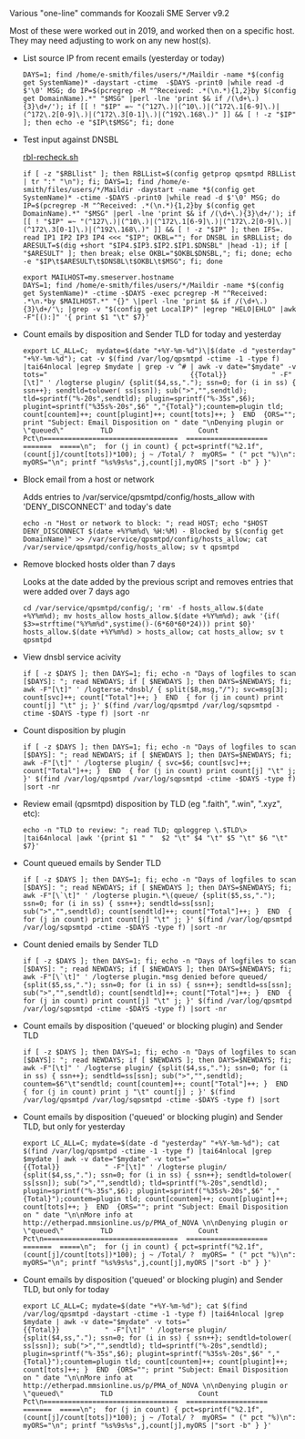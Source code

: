 Various "one-line" commands for Koozali SME Server v9.2

Most of these were worked out in 2019, and worked then on a specific host.  They may need adjusting to work on any new host(s).

* List source IP from recent emails (yesterday or today)

  ```
  DAYS=1; find /home/e-smith/files/users/*/Maildir -name *$(config get SystemName)* -daystart -ctime  -$DAYS -print0 |while read -d $'\0' MSG; do IP=$(pcregrep -M "^Received: .*(\n.*){1,2}by $(config get DomainName).*" "$MSG" |perl -lne 'print $& if /(\d+\.){3}\d+/'); if [[ ! "$IP" =~ "(^127\.)|(^10\.)|(^172\.1[6-9]\.)|(^172\.2[0-9]\.)|(^172\.3[0-1]\.)|(^192\.168\.)" ]] && [ ! -z "$IP" ]; then echo -e "$IP\t$MSG"; fi; done
  ```

* Test input against DNSBL

  [rbl-recheck.sh](https://bugs.contribs.org/show_bug.cgi?id=9110)

  ```
  if [ -z "$RBLlist" ]; then RBLList=$(config getprop qpsmtpd RBLList | tr ":" "\n"); fi; DAYS=1; find /home/e-smith/files/users/*/Maildir -daystart -name *$(config get SystemName)* -ctime -$DAYS -print0 |while read -d $'\0' MSG; do IP=$(pcregrep -M "^Received: .*(\n.*){1,2}by $(config get DomainName).*" "$MSG" |perl -lne 'print $& if /(\d+\.){3}\d+/'); if [[ ! "$IP" =~ "(^127\.)|(^10\.)|(^172\.1[6-9]\.)|(^172\.2[0-9]\.)|(^172\.3[0-1]\.)|(^192\.168\.)" ]] && [ ! -z "$IP" ]; then IFS=. read IP1 IP2 IP3 IP4 <<< "$IP"; OKBL=""; for DNSBL in $RBLList; do ARESULT=$(dig +short "$IP4.$IP3.$IP2.$IP1.$DNSBL" |head -1); if [ "$ARESULT" ]; then break; else OKBL="$OKBL$DNSBL,"; fi; done; echo -e "$IP\t$ARESULT\t$DNSBL\t$OKBL\t$MSG"; fi; done
  ```

  ```
  export MAILHOST=my.smeserver.hostname
  DAYS=1; find /home/e-smith/files/users/*/Maildir -name *$(config get SystemName)* -ctime -$DAYS -exec pcregrep -M "^Received: .*\n.*by $MAILHOST.*" "{}" \|perl -lne 'print $& if /(\d+\.){3}\d+/'\; |grep -v "$(config get LocalIP)" |egrep "HELO|EHLO" |awk -F"[():]" '{ print $1 "\t" $7}'
  ```

* Count emails by disposition and Sender TLD for today and yesterday

  ```
  export LC_ALL=C;  mydate=$(date "+%Y-%m-%d")\|$(date -d "yesterday" "+%Y-%m-%d"); cat -v $(find /var/log/qpsmtpd -ctime -1 -type f) |tai64nlocal |egrep $mydate | grep -v ^# | awk -v date="$mydate" -v tots="                                   {{Total}}           " -F"[\t]" ' /logterse plugin/ {split($4,ss,"."); ssn=0; for (i in ss) { ssn++}; sendtld=tolower( ss[ssn]); sub(">","",sendtld); tld=sprintf("%-20s",sendtld); plugin=sprintf("%-35s",$6); plugint=sprintf("%35s%-20s",$6" ","{Total}");countem=plugin tld; count[countem]++; count[plugint]++; count[tots]++; }  END  {ORS=""; print "Subject: Email Disposition on " date "\nDenying plugin or \"queued\"         TLD                     Count   Pct\n=================================  ====================  =======  =====\n";  for (j in count) { pct=sprintf("%2.1f",(count[j]/count[tots])*100); j ~ /Total/ ?  myORS= " (" pct "%)\n": myORS="\n"; printf "%s%9s%s",j,count[j],myORS |"sort -b" } }'
  ```

* Block email from a host or network

  Adds entries to /var/service/qpsmtpd/config/hosts_allow with 'DENY_DISCONNECT' and today's date

  ```
  echo -n "Host or network to block: "; read HOST; echo "$HOST DENY_DISCONNECT $(date +%Y%m%d\ %H:%M) - Blocked by $(config get DomainName)" >> /var/service/qpsmtpd/config/hosts_allow; cat /var/service/qpsmtpd/config/hosts_allow; sv t qpsmtpd
  ```

* Remove blocked hosts older than 7 days

  Looks at the date added by the previous script and removes entries that were added over 7 days ago

  ```
  cd /var/service/qpsmtpd/config/; 'rm' -f hosts_allow.$(date +%Y%m%d); mv hosts_allow hosts_allow.$(date +%Y%m%d); awk '{if( $3>=strftime("%Y%m%d",systime()-(6*60*60*24))) print $0}' hosts_allow.$(date +%Y%m%d) > hosts_allow; cat hosts_allow; sv t qpsmtpd
  ```
* View dnsbl service acivity

  ```
  if [ -z $DAYS ]; then DAYS=1; fi; echo -n "Days of logfiles to scan [$DAYS]: "; read NEWDAYS; if [ $NEWDAYS ]; then DAYS=$NEWDAYS; fi; awk -F"[\t]" ' /logterse.*dnsbl/ { split($8,msg,"/"); svc=msg[3]; count[svc]++; count["Total"]++; }  END  { for (j in count) print count[j] "\t" j; }' $(find /var/log/qpsmtpd /var/log/sqpsmtpd -ctime -$DAYS -type f) |sort -nr
  ```

* Count disposition by plugin

  ```
  if [ -z $DAYS ]; then DAYS=1; fi; echo -n "Days of logfiles to scan [$DAYS]: "; read NEWDAYS; if [ $NEWDAYS ]; then DAYS=$NEWDAYS; fi; awk -F"[\t]" ' /logterse plugin/ { svc=$6; count[svc]++; count["Total"]++; }  END  { for (j in count) print count[j] "\t" j; }' $(find /var/log/qpsmtpd /var/log/sqpsmtpd -ctime -$DAYS -type f) |sort -nr
  ```

* Review email (qpsmtpd) disposition by TLD (eg ".faith", ".win", ".xyz", etc):

  ```
  echo -n "TLD to review: "; read TLD; qploggrep \.$TLD\> |tai64nlocal |awk '{print $1 " "  $2 "\t" $4 "\t" $5 "\t" $6 "\t" $7}'
  ```

* Count queued emails by Sender TLD

  ```
  if [ -z $DAYS ]; then DAYS=1; fi; echo -n "Days of logfiles to scan [$DAYS]: "; read NEWDAYS; if [ $NEWDAYS ]; then DAYS=$NEWDAYS; fi; awk -F"[\`\t]" ' /logterse plugin.*\(queue/ {split($5,ss,"."); ssn=0; for (i in ss) { ssn++}; sendtld=ss[ssn]; sub(">","",sendtld); count[sendtld]++; count["Total"]++; }  END  { for (j in count) print count[j] "\t" j; }' $(find /var/log/qpsmtpd /var/log/sqpsmtpd -ctime -$DAYS -type f) |sort -nr
  ```

* Count denied emails by Sender TLD

  ```
  if [ -z $DAYS ]; then DAYS=1; fi; echo -n "Days of logfiles to scan [$DAYS]: "; read NEWDAYS; if [ $NEWDAYS ]; then DAYS=$NEWDAYS; fi; awk -F"[\`\t]" ' /logterse plugin.*msg denied before queued/ {split($5,ss,"."); ssn=0; for (i in ss) { ssn++}; sendtld=ss[ssn]; sub(">","",sendtld); count[sendtld]++; count["Total"]++; }  END  { for (j in count) print count[j] "\t" j; }' $(find /var/log/qpsmtpd /var/log/sqpsmtpd -ctime -$DAYS -type f) |sort -nr
  ```

* Count emails by disposition ('queued' or blocking plugin) and Sender TLD 

  ```
  if [ -z $DAYS ]; then DAYS=1; fi; echo -n "Days of logfiles to scan [$DAYS]: "; read NEWDAYS; if [ $NEWDAYS ]; then DAYS=$NEWDAYS; fi; awk -F"[\t]" ' /logterse plugin/ {split($4,ss,"."); ssn=0; for (i in ss) { ssn++}; sendtld=ss[ssn]; sub(">","",sendtld); countem=$6"\t"sendtld; count[countem]++; count["Total"]++; }  END  { for (j in count) print j "\t" count[j] ; }' $(find /var/log/qpsmtpd /var/log/sqpsmtpd -ctime -$DAYS -type f) |sort 
  ```

* Count emails by disposition ('queued' or blocking plugin) and Sender TLD, but only for yesterday

  ```
  export LC_ALL=C; mydate=$(date -d "yesterday" "+%Y-%m-%d"); cat $(find /var/log/qpsmtpd -ctime -1 -type f) |tai64nlocal |grep $mydate | awk -v date="$mydate" -v tots="                                   {{Total}}           " -F"[\t]" ' /logterse plugin/ {split($4,ss,"."); ssn=0; for (i in ss) { ssn++}; sendtld=tolower( ss[ssn]); sub(">","",sendtld); tld=sprintf("%-20s",sendtld); plugin=sprintf("%-35s",$6); plugint=sprintf("%35s%-20s",$6" ","{Total}");countem=plugin tld; count[countem]++; count[plugint]++; count[tots]++; }  END  {ORS=""; print "Subject: Email Disposition on " date "\n\nMore info at http://etherpad.mmsionline.us/p/PMA_of_NOVA \n\nDenying plugin or \"queued\"         TLD                     Count   Pct\n=================================  ====================  =======  =====\n";  for (j in count) { pct=sprintf("%2.1f",(count[j]/count[tots])*100); j ~ /Total/ ?  myORS= " (" pct "%)\n": myORS="\n"; printf "%s%9s%s",j,count[j],myORS |"sort -b" } }'
  ```

* Count emails by disposition ('queued' or blocking plugin) and Sender TLD, but only for today

  ```
  export LC_ALL=C; mydate=$(date "+%Y-%m-%d"); cat $(find /var/log/qpsmtpd -daystart -ctime -1 -type f) |tai64nlocal |grep $mydate | awk -v date="$mydate" -v tots="                                   {{Total}}           " -F"[\t]" ' /logterse plugin/ {split($4,ss,"."); ssn=0; for (i in ss) { ssn++}; sendtld=tolower( ss[ssn]); sub(">","",sendtld); tld=sprintf("%-20s",sendtld); plugin=sprintf("%-35s",$6); plugint=sprintf("%35s%-20s",$6" ","{Total}");countem=plugin tld; count[countem]++; count[plugint]++; count[tots]++; }  END  {ORS=""; print "Subject: Email Disposition on " date "\n\nMore info at http://etherpad.mmsionline.us/p/PMA_of_NOVA \n\nDenying plugin or \"queued\"         TLD                     Count   Pct\n=================================  ====================  =======  =====\n";  for (j in count) { pct=sprintf("%2.1f",(count[j]/count[tots])*100); j ~ /Total/ ?  myORS= " (" pct "%)\n": myORS="\n"; printf "%s%9s%s",j,count[j],myORS |"sort -b" } }'
  ```
